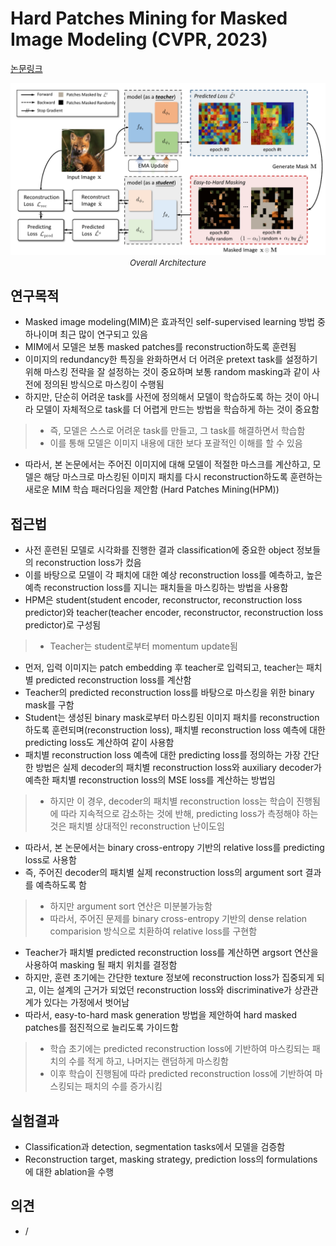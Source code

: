 # Hard Patches Mining for Masked Image Modeling (CVPR, 2023)

[논문링크](https://arxiv.org/abs/2304.05919)

<p align="center">
    <img width="600" alt='fig1' src="./img/05_24_01.png?raw=true"></br>
    <em><font size=2>Overall Architecture</font></em>
</p>

## 연구목적
- Masked image modeling(MIM)은 효과적인 self-supervised learning 방법 중 하나이며 최근 많이 연구되고 있음
- MIM에서 모델은 보통 masked patches를 reconstruction하도록 훈련됨
- 이미지의 redundancy한 특징을 완화하면서 더 어려운 pretext task를 설정하기 위해 마스킹 전략을 잘 설정하는 것이 중요하며 보통 random masking과 같이 사전에 정의된 방식으로 마스킹이 수행됨
- 하지만, 단순히 어려운 task를 사전에 정의해서 모델이 학습하도록 하는 것이 아니라 모델이 자체적으로 task를 더 어렵게 만드는 방법을 학습하게 하는 것이 중요함
> - 즉, 모델은 스스로 어려운 task를 만들고, 그 task를 해결하면서 학습함
> - 이를 통해 모델은 이미지 내용에 대한 보다 포괄적인 이해를 할 수 있음
- 따라서, 본 논문에서는 주어진 이미지에 대해 모델이 적절한 마스크를 계산하고, 모델은 해당 마스크로 마스킹된 이미지 패치를 다시 reconstruction하도록 훈련하는 새로운 MIM 학습 패러다임을 제안함 (Hard Patches Mining(HPM))

## 접근법
- 사전 훈련된 모델로 시각화를 진행한 결과 classification에 중요한 object 정보들의 reconstruction loss가 컸음
- 이를 바탕으로 모델이 각 패치에 대한 예상 reconstruction loss를 예측하고, 높은 예측 reconstruction loss를 지니는 패치들을 마스킹하는 방법을 사용함
- HPM은 student(student encoder, reconstructor, reconstruction loss predictor)와 teacher(teacher encoder, reconstructor, reconstruction loss predictor)로 구성됨
> - Teacher는 student로부터 momentum update됨
- 먼저, 입력 이미지는 patch embedding 후 teacher로 입력되고, teacher는 패치별 predicted reconstruction loss를 계산함
- Teacher의 predicted reconstruction loss를 바탕으로 마스킹을 위한 binary mask를 구함
- Student는 생성된 binary mask로부터 마스킹된 이미지 패치를 reconstruction하도록 훈련되며(reconstruction loss), 패치별 reconstruction loss 예측에 대한 predicting loss도 계산하여 같이 사용함
- 패치별 reconstruction loss 예측에 대한 predicting loss를 정의하는 가장 간단한 방법은 실제 decoder의 패치별 reconstruction loss와 auxiliary decoder가 예측한 패치별 reconstruction loss의 MSE loss를 계산하는 방법임
> - 하지만 이 경우, decoder의 패치별 reconstruction loss는 학습이 진행됨에 따라 지속적으로 감소하는 것에 반해, predicting loss가 측정해야 하는 것은 패치별 상대적인 reconstruction 난이도임
- 따라서, 본 논문에서는 binary cross-entropy 기반의 relative loss를 predicting loss로 사용함
- 즉, 주어진 decoder의 패치별 실제 reconstruction loss의 argument sort 결과를 예측하도록 함
> - 하지만 argument sort 연산은 미분불가능함
> - 따라서, 주어진 문제를 binary cross-entropy 기반의 dense relation comparision 방식으로 치환하여 relative loss를 구현함
- Teacher가 패치별 predicted reconstruction loss를 계산하면 argsort 연산을 사용하여 masking 될 패치 위치를 결정함
- 하지만, 훈련 초기에는 간단한 texture 정보에 reconstruction loss가 집중되게 되고, 이는 설계의 근거가 되었던 reconstruction loss와 discriminative가 상관관계가 있다는 가정에서 벗어남
- 따라서, easy-to-hard mask generation 방법을 제안하여 hard masked patches를 점진적으로 늘리도록 가이드함
> - 학습 초기에는 predicted reconstruction loss에 기반하여 마스킹되는 패치의 수를 적게 하고, 나머지는 랜덤하게 마스킹함
> - 이후 학습이 진행됨에 따라 predicted reconstruction loss에 기반하여 마스킹되는 패치의 수를 증가시킴

## 실험결과
- Classification과 detection, segmentation tasks에서 모델을 검증함
- Reconstruction target, masking strategy, prediction loss의 formulations에 대한 ablation을 수행

## 의견
- /